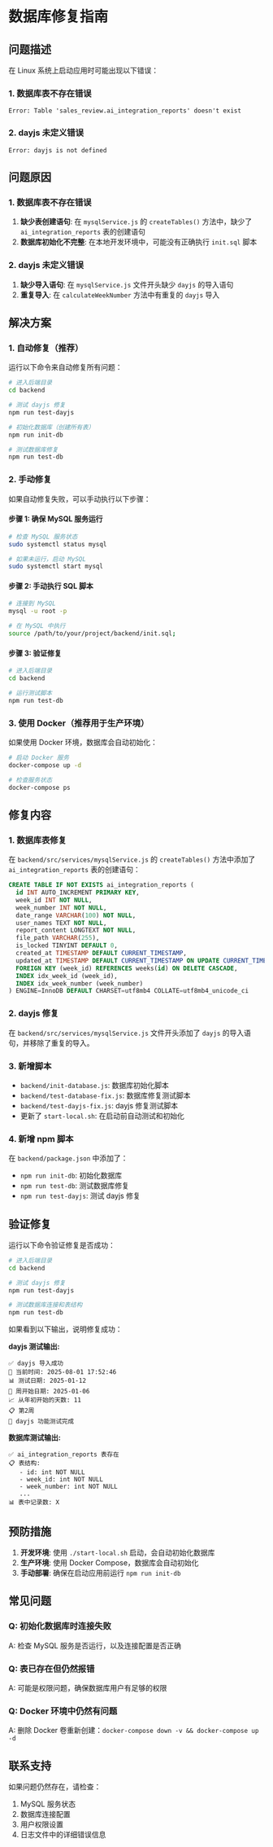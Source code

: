 # 数据库修复指南

## 问题描述

在 Linux 系统上启动应用时可能出现以下错误：

### 1. 数据库表不存在错误
```
Error: Table 'sales_review.ai_integration_reports' doesn't exist
```

### 2. dayjs 未定义错误
```
Error: dayjs is not defined
```

## 问题原因

### 1. 数据库表不存在错误
1. **缺少表创建语句**: 在 `mysqlService.js` 的 `createTables()` 方法中，缺少了 `ai_integration_reports` 表的创建语句
2. **数据库初始化不完整**: 在本地开发环境中，可能没有正确执行 `init.sql` 脚本

### 2. dayjs 未定义错误
1. **缺少导入语句**: 在 `mysqlService.js` 文件开头缺少 `dayjs` 的导入语句
2. **重复导入**: 在 `calculateWeekNumber` 方法中有重复的 `dayjs` 导入

## 解决方案

### 1. 自动修复（推荐）

运行以下命令来自动修复所有问题：

```bash
# 进入后端目录
cd backend

# 测试 dayjs 修复
npm run test-dayjs

# 初始化数据库（创建所有表）
npm run init-db

# 测试数据库修复
npm run test-db
```

### 2. 手动修复

如果自动修复失败，可以手动执行以下步骤：

#### 步骤 1: 确保 MySQL 服务运行
```bash
# 检查 MySQL 服务状态
sudo systemctl status mysql

# 如果未运行，启动 MySQL
sudo systemctl start mysql
```

#### 步骤 2: 手动执行 SQL 脚本
```bash
# 连接到 MySQL
mysql -u root -p

# 在 MySQL 中执行
source /path/to/your/project/backend/init.sql;
```

#### 步骤 3: 验证修复
```bash
# 进入后端目录
cd backend

# 运行测试脚本
npm run test-db
```

### 3. 使用 Docker（推荐用于生产环境）

如果使用 Docker 环境，数据库会自动初始化：

```bash
# 启动 Docker 服务
docker-compose up -d

# 检查服务状态
docker-compose ps
```

## 修复内容

### 1. 数据库表修复

在 `backend/src/services/mysqlService.js` 的 `createTables()` 方法中添加了 `ai_integration_reports` 表的创建语句：

```sql
CREATE TABLE IF NOT EXISTS ai_integration_reports (
  id INT AUTO_INCREMENT PRIMARY KEY,
  week_id INT NOT NULL,
  week_number INT NOT NULL,
  date_range VARCHAR(100) NOT NULL,
  user_names TEXT NOT NULL,
  report_content LONGTEXT NOT NULL,
  file_path VARCHAR(255),
  is_locked TINYINT DEFAULT 0,
  created_at TIMESTAMP DEFAULT CURRENT_TIMESTAMP,
  updated_at TIMESTAMP DEFAULT CURRENT_TIMESTAMP ON UPDATE CURRENT_TIMESTAMP,
  FOREIGN KEY (week_id) REFERENCES weeks(id) ON DELETE CASCADE,
  INDEX idx_week_id (week_id),
  INDEX idx_week_number (week_number)
) ENGINE=InnoDB DEFAULT CHARSET=utf8mb4 COLLATE=utf8mb4_unicode_ci
```

### 2. dayjs 修复

在 `backend/src/services/mysqlService.js` 文件开头添加了 `dayjs` 的导入语句，并移除了重复的导入。

### 3. 新增脚本

- `backend/init-database.js`: 数据库初始化脚本
- `backend/test-database-fix.js`: 数据库修复测试脚本
- `backend/test-dayjs-fix.js`: dayjs 修复测试脚本
- 更新了 `start-local.sh`: 在启动前自动测试和初始化

### 4. 新增 npm 脚本

在 `backend/package.json` 中添加了：
- `npm run init-db`: 初始化数据库
- `npm run test-db`: 测试数据库修复
- `npm run test-dayjs`: 测试 dayjs 修复

## 验证修复

运行以下命令验证修复是否成功：

```bash
# 进入后端目录
cd backend

# 测试 dayjs 修复
npm run test-dayjs

# 测试数据库连接和表结构
npm run test-db
```

如果看到以下输出，说明修复成功：

**dayjs 测试输出:**
```
✅ dayjs 导入成功
📅 当前时间: 2025-08-01 17:52:46
📊 测试日期: 2025-01-12
📅 周开始日期: 2025-01-06
📈 从年初开始的天数: 11
📋 第2周
🎉 dayjs 功能测试完成
```

**数据库测试输出:**
```
✅ ai_integration_reports 表存在
📋 表结构:
   - id: int NOT NULL
   - week_id: int NOT NULL
   - week_number: int NOT NULL
   ...
📊 表中记录数: X
```

## 预防措施

1. **开发环境**: 使用 `./start-local.sh` 启动，会自动初始化数据库
2. **生产环境**: 使用 Docker Compose，数据库会自动初始化
3. **手动部署**: 确保在启动应用前运行 `npm run init-db`

## 常见问题

### Q: 初始化数据库时连接失败
A: 检查 MySQL 服务是否运行，以及连接配置是否正确

### Q: 表已存在但仍然报错
A: 可能是权限问题，确保数据库用户有足够的权限

### Q: Docker 环境中仍然有问题
A: 删除 Docker 卷重新创建：`docker-compose down -v && docker-compose up -d`

## 联系支持

如果问题仍然存在，请检查：
1. MySQL 服务状态
2. 数据库连接配置
3. 用户权限设置
4. 日志文件中的详细错误信息 